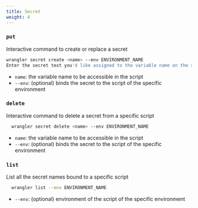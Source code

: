 ```yaml
---
title: Secret
weight: 4
---
```


### `put`

Interactive command to create or replace a secret

  ```bash
  wrangler secret create <name> --env ENVIRONMENT_NAME
  Enter the secret text you'd like assigned to the variable name on the script named my-worker-ENVIRONMENT_NAME:
  ```

  - `name`: the variable name to be accessible in the script
  - `--env`: (optional) binds the secret to the script of the specific environment

### `delete`

Interactive command to delete a secret from a specific script

```bash
  wrangler secret delete <name> --env ENVIRONMENT_NAME
```

- `name`: the variable name to be accessible in the script
- `--env`: (optional) binds the secret to the script of the specific environment

### `list`

List all the secret names bound to a specific script

```bash
  wrangler list --env ENVIRONMENT_NAME
```

- `--env`: (optional) environment of the script of the specific environment

